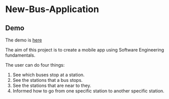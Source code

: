 # New-Bus-Application

## Demo
The demo is [here](https://drive.google.com/file/d/1H0P_WXBpHF9mgo4hauq9geSpS4LIs4ff/view?usp=drive_link)

The aim of this project is to create a mobile app using Software Engineering fundamentals.

The user can do four things:
1) See which buses stop at a station.
2) See the stations that a bus stops.
3) See the stations that are near to they.
4) Informed how to go from one specific station to another specific station.
